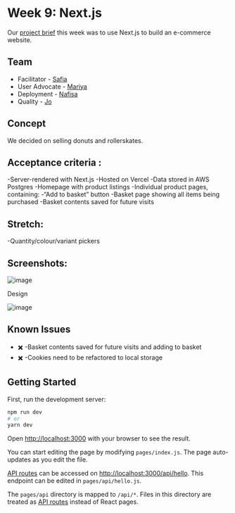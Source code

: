 # Week 9: Next.js

Our [project brief](https://learn.foundersandcoders.com/course/syllabus/full-stack-app/project/) this week was to use Next.js to build an e-commerce website.

## Team

- Facilitator - [Safia](https://github.com/fi-ya)
- User Advocate - [Mariya](https://github.com/mariyapeychinova)
- Deployment - [Nafisa](https://github.com/nafisa20)
- Quality - [Jo](https://github.com/jamdelion)

## Concept

We decided on selling donuts and rollerskates.

## Acceptance criteria :
-Server-rendered with Next.js
-Hosted on Vercel
-Data stored in AWS Postgres
-Homepage with product listings
-Individual product pages, containing:
-“Add to basket” button
-Basket page showing all items being purchased
-Basket contents saved for future visits

## Stretch:
-Quantity/colour/variant pickers


## Screenshots:

![image]()

Design

![image](https://user-images.githubusercontent.com/31373245/119019505-29f32b80-b995-11eb-9854-1e0941d75d31.png)


## Known Issues

- :heavy_multiplication_x: -Basket contents saved for future visits and adding to basket
- :heavy_multiplication_x: -Cookies need to be refactored to local storage


## Getting Started

First, run the development server:

```bash
npm run dev
# or
yarn dev
```

Open [http://localhost:3000](http://localhost:3000) with your browser to see the result.

You can start editing the page by modifying `pages/index.js`. The page auto-updates as you edit the file.

[API routes](https://nextjs.org/docs/api-routes/introduction) can be accessed on [http://localhost:3000/api/hello](http://localhost:3000/api/hello). This endpoint can be edited in `pages/api/hello.js`.

The `pages/api` directory is mapped to `/api/*`. Files in this directory are treated as [API routes](https://nextjs.org/docs/api-routes/introduction) instead of React pages.
